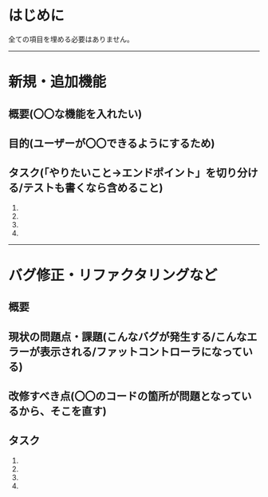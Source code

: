# はじめに
全ての項目を埋める必要はありません。

---

# 新規・追加機能
## 概要(〇〇な機能を入れたい)

## 目的(ユーザーが〇〇できるようにするため)

## タスク(「やりたいこと→エンドポイント」を切り分ける/テストも書くなら含めること)
1.
2.
3.
4.

---

# バグ修正・リファクタリングなど
## 概要

## 現状の問題点・課題(こんなバグが発生する/こんなエラーが表示される/ファットコントローラになっている)

## 改修すべき点(〇〇のコードの箇所が問題となっているから、そこを直す)

## タスク
1.
2.
3.
4.